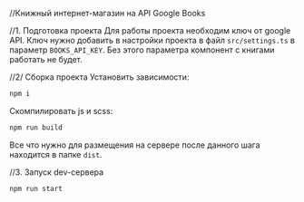 //Книжный интернет-магазин на API Google Books

//1. Подготовка проекта
Для работы проекта необходим ключ от google API. Ключ нужно добавить в настройки проекта в файл ```src/settings.ts``` в параметр ```BOOKS_API_KEY```.
Без этого параметра компонент с книгами работать не будет.

//2/ Сборка проекта
Установить зависимости:
```bash
npm i
```
Скомпилировать js и scss:
```bash
npm run build
```
Все что нужно для размещения на сервере после данного шага находится в папке ```dist```.

//3. Запуск dev-сервера
```bash
npm run start
```

